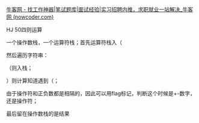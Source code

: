 [牛客网 - 找工作神器|笔试题库|面试经验|实习招聘内推，求职就业一站解决_牛客网 (nowcoder.com)](https://www.nowcoder.com/exam/oj/ta?tpId=37)





HJ 50四则运算

一个操作数栈，一个运算符栈；首先运算符栈入（

然后遍历字符串：

（则入栈；

）则计算知道遇到（；

由于操作符和正负数都是相隔的，因此可以用flag标记，判断这个时候是+-数字，还是操作符；

最后留在操作数栈的是结果